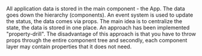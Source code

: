 All application data is stored in the main component - the App. The data goes down the hierarchy (components).
An event system is used to update the status, the data comes via props. The main
idea is to centralize the state, the data is stored in one place. An approach has been implemented 
"property-drill". The disadvantage of this approach is that you have to throw props through the entire
component tree and secondly, each component layer may contain properties that it does not need.

